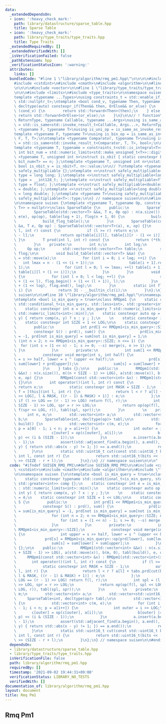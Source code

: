 ```yaml
---
data:
  _extendedDependsOn:
  - icon: ':heavy_check_mark:'
    path: library/datastructure/sparse_table.hpp
    title: Sparse Table
  - icon: ':heavy_check_mark:'
    path: library/type_traits/type_traits.hpp
    title: Type Traits
  _extendedRequiredBy: []
  _extendedVerifiedWith: []
  _isVerificationFailed: false
  _pathExtension: hpp
  _verificationStatusIcon: ':warning:'
  attributes:
    links: []
  bundledCode: "#line 1 \"library/algorithm/rmq_pm1.hpp\"\n\n\n\n#include <cassert>\n\
    #include <cstdint>\n#include <cmath>\n#include <algorithm>\n\n#line 1 \"library/datastructure/sparse_table.hpp\"\
    \n\n\n\n#include <vector>\n\n#line 1 \"library/type_traits/type_traits.hpp\"\n\
    \n\n\n#include <limits>\n#include <type_traits>\n\nnamespace suisen {\n// ! utility\n\
    template <typename ...Types>\nusing constraints_t = std::enable_if_t<std::conjunction_v<Types...>,\
    \ std::nullptr_t>;\ntemplate <bool cond_v, typename Then, typename OrElse>\nconstexpr\
    \ decltype(auto) constexpr_if(Then&& then, OrElse&& or_else) {\n    if constexpr\
    \ (cond_v) {\n        return std::forward<Then>(then);\n    } else {\n       \
    \ return std::forward<OrElse>(or_else);\n    }\n}\n\n// ! function\ntemplate <typename\
    \ ReturnType, typename Callable, typename ...Args>\nusing is_same_as_invoke_result\
    \ = std::is_same<std::invoke_result_t<Callable, Args...>, ReturnType>;\ntemplate\
    \ <typename F, typename T>\nusing is_uni_op = is_same_as_invoke_result<T, F, T>;\n\
    template <typename F, typename T>\nusing is_bin_op = is_same_as_invoke_result<T,\
    \ F, T, T>;\n\ntemplate <typename Comparator, typename T>\nusing is_comparator\
    \ = std::is_same<std::invoke_result_t<Comparator, T, T>, bool>;\n\n// ! integral\n\
    template <typename T, typename = constraints_t<std::is_integral<T>>>\nconstexpr\
    \ int bit_num = std::numeric_limits<std::make_unsigned_t<T>>::digits;\ntemplate\
    \ <typename T, unsigned int n>\nstruct is_nbit { static constexpr bool value =\
    \ bit_num<T> == n; };\ntemplate <typename T, unsigned int n>\nstatic constexpr\
    \ bool is_nbit_v = is_nbit<T, n>::value;\n\n// ?\ntemplate <typename T>\nstruct\
    \ safely_multipliable {};\ntemplate <>\nstruct safely_multipliable<int> { using\
    \ type = long long; };\ntemplate <>\nstruct safely_multipliable<long long> { using\
    \ type = __int128_t; };\ntemplate <>\nstruct safely_multipliable<float> { using\
    \ type = float; };\ntemplate <>\nstruct safely_multipliable<double> { using type\
    \ = double; };\ntemplate <>\nstruct safely_multipliable<long double> { using type\
    \ = long double; };\ntemplate <typename T>\nusing safely_multipliable_t = typename\
    \ safely_multipliable<T>::type;\n\n} // namespace suisen\n\n\n#line 7 \"library/datastructure/sparse_table.hpp\"\
    \n\nnamespace suisen {\ntemplate <typename T, typename Op, constraints_t<is_bin_op<Op,\
    \ T>> = nullptr>\nclass SparseTable {\n    public:\n        SparseTable() {}\n\
    \        SparseTable(std::vector<T> &&a, T e, Op op) : n(a.size()), log(floor_log2(n)),\
    \ e(e), op(op), table(log + 1), flog(n + 1, 0) {\n            build_table(std::move(a));\n\
    \            build_flog_table();\n        }\n        SparseTable(const std::vector<T>\
    \ &a, T e, Op op) : SparseTable(std::vector<T>(a), e, op) {}\n        T operator()(int\
    \ l, int r) const {\n            if (l >= r) return e;\n            int i = flog[r\
    \ - l];\n            return op(table[i][l], table[i][r - (1 << i)]);\n       \
    \ }\n        T prod(int l, int r) const {\n            return (*this)(l, r);\n\
    \        }\n    private:\n        int n;\n        int log;\n        T e;\n   \
    \     Op op;\n        std::vector<std::vector<T>> table;\n        std::vector<int>\
    \ flog;\n\n        void build_table(std::vector<T> &&a) {\n            table[0]\
    \ = std::move(a);\n            for (int i = 0; i < log; ++i) {\n             \
    \   int lmax = n - (1 << (i + 1));\n                table[i + 1].resize(lmax +\
    \ 1);\n                for (int l = 0; l <= lmax; ++l) table[i + 1][l] = op(table[i][l],\
    \ table[i][l + (1 << i)]);\n            }\n        }\n        void build_flog_table()\
    \ {\n            for (int l = 0; l < log; ++l) {\n                std::fill(flog.begin()\
    \ + (1 << l), flog.begin() + (1 << (l + 1)), l);\n            }\n            std::fill(flog.begin()\
    \ + (1 << log), flog.end(), log);\n        }\n        static int floor_log2(int\
    \ i) {\n            return 31 - __builtin_clz(i);\n        }\n};\n} // namespace\
    \ suisen\n\n\n#line 10 \"library/algorithm/rmq_pm1.hpp\"\n\nnamespace suisen {\n\
    \ntemplate <bool is_min_query = true>\nclass RMQpm1 {\n    static constexpr typename\
    \ std::conditional_t<is_min_query, std::less<int>, std::greater<int>> comp {};\n\
    \    static constexpr int e = is_min_query ? std::numeric_limits<int>::max() :\
    \ std::numeric_limits<int>::min();\n    static constexpr auto op = [](int x, int\
    \ y) { return comp(x, y) ? x : y ; };\n    \n    static constexpr int LOG = 4;\n\
    \    static constexpr int SIZE = 1 << LOG;\n\n    static constexpr class S {\n\
    \        public:\n            int prd[1 << RMQpm1<is_min_query>::SIZE];\n    \
    \        constexpr S() : prd(), sum() {\n                prd[is_min_query] = sum[is_min_query]\
    \ = -1, prd[not is_min_query] = sum[not is_min_query] = 1;\n                for\
    \ (int n = 2; n <= RMQpm1<is_min_query>::SIZE; n <<= 1) {\n                  \
    \  for (int s = (1 << n) - 1; s >= 0; --s) merge(s, n >> 1);\n               \
    \ }\n            }\n        private:\n            int sum[1 << RMQpm1<is_min_query>::SIZE];\n\
    \            constexpr void merge(int s, int half) {\n                int upper\
    \ = s >> half, lower = s ^ (upper << half);\n                prd[s] = RMQpm1<is_min_query>::op(prd[lower],\
    \ sum[lower] + prd[upper]);\n                sum[s] = sum[lower] + sum[upper];\n\
    \            }\n    } tabs {};\n\n    public:\n        RMQpm1(std::vector<int>\
    \ &&x) : n(x.size()), m((n + SIZE - 1) >> LOG), a(std::move(x)), b(m, 0), tabl(build(),\
    \ e, op) {}\n        RMQpm1(const std::vector<int> &x) : RMQpm1(std::vector<int>(x))\
    \ {}\n\n        int operator()(int l, int r) const {\n            if (l >= r)\
    \ return e;\n            static constexpr int MASK = SIZE - 1;\n            auto\
    \ f = [this](int l, int r) {\n                return l < r ? a[l] + tabs.prd[cut(b[l\
    \ >> LOG], l & MASK, ((r - 1) & MASK) + 1)] : e;\n            };\n           \
    \ if (l >> LOG == (r - 1) >> LOG) return f(l, r);\n            int spl = (l +\
    \ SIZE - 1) >> LOG, spr = r >> LOG;\n            return op(op(f(l, spl << LOG),\
    \ f(spr << LOG, r)), tabl(spl, spr));\n        }\n        \n    private:\n   \
    \     int n, m;\n        std::vector<int> a;\n        std::vector<std::uint16_t>\
    \ b;\n        SparseTable<int, decltype(op)> tabl;\n\n        std::vector<int>\
    \ build() {\n            std::vector<int> c(m, e);\n            for (int i = 0,\
    \ p = a[0] - 1; i < n; p = a[i++]) {\n                int outer = i >> LOG;\n\
    \                c[outer] = op(c[outer], a[i]);\n                b[outer] |= comp(a[i],\
    \ p) << (i & (SIZE - 1));\n            }\n            a.insert(a.begin(), a[0]\
    \ - 1);\n            assert(std::adjacent_find(a.begin(), a.end(), [](int x, int\
    \ y) { return std::abs(x - y) != 1; }) == a.end());\n            return c;\n \
    \       }\n\n        static std::uint16_t cut(const std::uint16_t bits, const\
    \ int l, const int r) {\n            return std::uint16_t(bits << (SIZE - r))\
    \ >> (SIZE - r + l);\n        }\n};\n} // namespace suisen\n\n\n"
  code: "#ifndef SUISEN_RMQ_PM1\n#define SUISEN_RMQ_PM1\n\n#include <cassert>\n#include\
    \ <cstdint>\n#include <cmath>\n#include <algorithm>\n\n#include \"library/datastructure/sparse_table.hpp\"\
    \n\nnamespace suisen {\n\ntemplate <bool is_min_query = true>\nclass RMQpm1 {\n\
    \    static constexpr typename std::conditional_t<is_min_query, std::less<int>,\
    \ std::greater<int>> comp {};\n    static constexpr int e = is_min_query ? std::numeric_limits<int>::max()\
    \ : std::numeric_limits<int>::min();\n    static constexpr auto op = [](int x,\
    \ int y) { return comp(x, y) ? x : y ; };\n    \n    static constexpr int LOG\
    \ = 4;\n    static constexpr int SIZE = 1 << LOG;\n\n    static constexpr class\
    \ S {\n        public:\n            int prd[1 << RMQpm1<is_min_query>::SIZE];\n\
    \            constexpr S() : prd(), sum() {\n                prd[is_min_query]\
    \ = sum[is_min_query] = -1, prd[not is_min_query] = sum[not is_min_query] = 1;\n\
    \                for (int n = 2; n <= RMQpm1<is_min_query>::SIZE; n <<= 1) {\n\
    \                    for (int s = (1 << n) - 1; s >= 0; --s) merge(s, n >> 1);\n\
    \                }\n            }\n        private:\n            int sum[1 <<\
    \ RMQpm1<is_min_query>::SIZE];\n            constexpr void merge(int s, int half)\
    \ {\n                int upper = s >> half, lower = s ^ (upper << half);\n   \
    \             prd[s] = RMQpm1<is_min_query>::op(prd[lower], sum[lower] + prd[upper]);\n\
    \                sum[s] = sum[lower] + sum[upper];\n            }\n    } tabs\
    \ {};\n\n    public:\n        RMQpm1(std::vector<int> &&x) : n(x.size()), m((n\
    \ + SIZE - 1) >> LOG), a(std::move(x)), b(m, 0), tabl(build(), e, op) {}\n   \
    \     RMQpm1(const std::vector<int> &x) : RMQpm1(std::vector<int>(x)) {}\n\n \
    \       int operator()(int l, int r) const {\n            if (l >= r) return e;\n\
    \            static constexpr int MASK = SIZE - 1;\n            auto f = [this](int\
    \ l, int r) {\n                return l < r ? a[l] + tabs.prd[cut(b[l >> LOG],\
    \ l & MASK, ((r - 1) & MASK) + 1)] : e;\n            };\n            if (l >>\
    \ LOG == (r - 1) >> LOG) return f(l, r);\n            int spl = (l + SIZE - 1)\
    \ >> LOG, spr = r >> LOG;\n            return op(op(f(l, spl << LOG), f(spr <<\
    \ LOG, r)), tabl(spl, spr));\n        }\n        \n    private:\n        int n,\
    \ m;\n        std::vector<int> a;\n        std::vector<std::uint16_t> b;\n   \
    \     SparseTable<int, decltype(op)> tabl;\n\n        std::vector<int> build()\
    \ {\n            std::vector<int> c(m, e);\n            for (int i = 0, p = a[0]\
    \ - 1; i < n; p = a[i++]) {\n                int outer = i >> LOG;\n         \
    \       c[outer] = op(c[outer], a[i]);\n                b[outer] |= comp(a[i],\
    \ p) << (i & (SIZE - 1));\n            }\n            a.insert(a.begin(), a[0]\
    \ - 1);\n            assert(std::adjacent_find(a.begin(), a.end(), [](int x, int\
    \ y) { return std::abs(x - y) != 1; }) == a.end());\n            return c;\n \
    \       }\n\n        static std::uint16_t cut(const std::uint16_t bits, const\
    \ int l, const int r) {\n            return std::uint16_t(bits << (SIZE - r))\
    \ >> (SIZE - r + l);\n        }\n};\n} // namespace suisen\n\n#endif // SUISEN_RMQ_PM1\n"
  dependsOn:
  - library/datastructure/sparse_table.hpp
  - library/type_traits/type_traits.hpp
  isVerificationFile: false
  path: library/algorithm/rmq_pm1.hpp
  requiredBy: []
  timestamp: '2021-09-02 19:44:31+09:00'
  verificationStatus: LIBRARY_NO_TESTS
  verifiedWith: []
documentation_of: library/algorithm/rmq_pm1.hpp
layout: document
title: Rmq Pm1
---
```

## Rmq Pm1